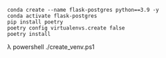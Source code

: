 
```
conda create --name flask-postgres python==3.9 -y
conda activate flask-postgres
pip install poetry
poetry config virtualenvs.create false
poetry install
```

λ powershell ./create_venv.ps1